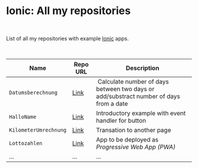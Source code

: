 # Ionic: All my repositories #

<br>

List of all my repositories with example [Ionic](https://ionicframework.com/) apps.

<br>

| Name | Repo URL | Description |
| ---- | -------- | ----------- |
| `Datumsberechnung` | [Link](https://github.com/MDecker-MobileComputing/Ionic_Datumsberechnung) | Calculate number of days between two days or add/substract number of days from a date |
| `HalloName` | [Link](https://github.com/MDecker-MobileComputing/Ionic_HalloName) | Introductory example with event handler for button |
| `KilometerUmrechnung` | [Link](https://github.com/MDecker-MobileComputing/Ionic_KilometerUmrechnung) | Transation to another page |
| `Lottozahlen` | [Link](https://github.com/MDecker-MobileComputing/Ionic_Lottozahlen) | App to be deployed as *Progressive Web App (PWA)* |
| ...  | ...      | ...         |

<br>

